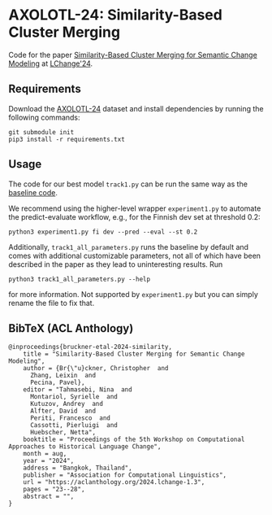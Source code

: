 # AXOLOTL-24: Similarity-Based Cluster Merging

Code for the paper [Similarity-Based Cluster Merging for Semantic Change Modeling](https://aclanthology.org/2024.lchange-1.3/) at [LChange'24](https://www.changeiskey.org/event/2024-acl-lchange/).

## Requirements

Download the [AXOLOTL-24](https://github.com/ltgoslo/axolotl24_shared_task) dataset and install dependencies by running the following commands:

```
git submodule init  
pip3 install -r requirements.txt
```

## Usage

The code for our best model ```track1.py``` can be run the same way as the [baseline code](https://github.com/ltgoslo/axolotl24_shared_task/tree/main/code/baselines).

We recommend using the higher-level wrapper ```experiment1.py``` to automate the predict-evaluate workflow, e.g., for the Finnish dev set at threshold 0.2:
```
python3 experiment1.py fi dev --pred --eval --st 0.2
```

Additionally, ```track1_all_parameters.py``` runs the baseline by default and comes with additional customizable parameters, not all of which have been described in the paper as they lead to uninteresting results. Run 
```
python3 track1_all_parameters.py --help
```
for more information. Not supported by ```experiment1.py``` but you can simply rename the file to fix that.

## BibTeX (ACL Anthology)

```
@inproceedings{bruckner-etal-2024-similarity,
    title = "Similarity-Based Cluster Merging for Semantic Change Modeling",
    author = {Br{\"u}ckner, Christopher  and
      Zhang, Leixin  and
      Pecina, Pavel},
    editor = "Tahmasebi, Nina  and
      Montariol, Syrielle  and
      Kutuzov, Andrey  and
      Alfter, David  and
      Periti, Francesco  and
      Cassotti, Pierluigi  and
      Huebscher, Netta",
    booktitle = "Proceedings of the 5th Workshop on Computational Approaches to Historical Language Change",
    month = aug,
    year = "2024",
    address = "Bangkok, Thailand",
    publisher = "Association for Computational Linguistics",
    url = "https://aclanthology.org/2024.lchange-1.3",
    pages = "23--28",
    abstract = "",
}
```
